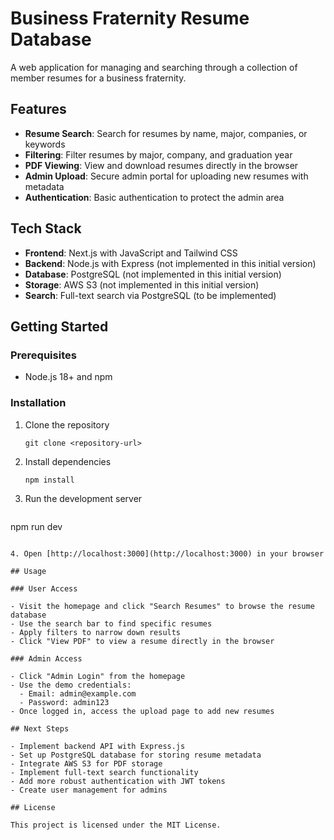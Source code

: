 # Business Fraternity Resume Database

A web application for managing and searching through a collection of member resumes for a business fraternity.

## Features

- **Resume Search**: Search for resumes by name, major, companies, or keywords
- **Filtering**: Filter resumes by major, company, and graduation year
- **PDF Viewing**: View and download resumes directly in the browser
- **Admin Upload**: Secure admin portal for uploading new resumes with metadata
- **Authentication**: Basic authentication to protect the admin area

## Tech Stack

- **Frontend**: Next.js with JavaScript and Tailwind CSS
- **Backend**: Node.js with Express (not implemented in this initial version)
- **Database**: PostgreSQL (not implemented in this initial version)
- **Storage**: AWS S3 (not implemented in this initial version)
- **Search**: Full-text search via PostgreSQL (to be implemented)

## Getting Started

### Prerequisites

- Node.js 18+ and npm

### Installation

1. Clone the repository
   ```
   git clone <repository-url>
   ```

2. Install dependencies
   ```
   npm install
   ```

3. Run the development server
   ```
npm run dev
```

4. Open [http://localhost:3000](http://localhost:3000) in your browser

## Usage

### User Access

- Visit the homepage and click "Search Resumes" to browse the resume database
- Use the search bar to find specific resumes
- Apply filters to narrow down results
- Click "View PDF" to view a resume directly in the browser

### Admin Access

- Click "Admin Login" from the homepage
- Use the demo credentials:
  - Email: admin@example.com
  - Password: admin123
- Once logged in, access the upload page to add new resumes

## Next Steps

- Implement backend API with Express.js
- Set up PostgreSQL database for storing resume metadata
- Integrate AWS S3 for PDF storage
- Implement full-text search functionality
- Add more robust authentication with JWT tokens
- Create user management for admins

## License

This project is licensed under the MIT License.
